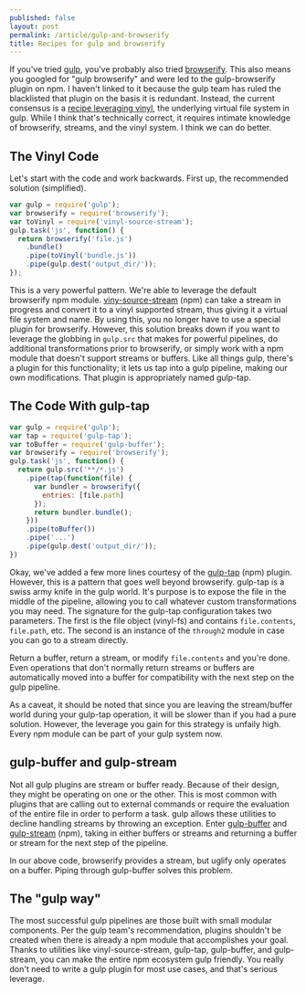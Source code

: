 ```yaml
---
published: false
layout: post
permalink: /article/gulp-and-browserify
title: Recipes for gulp and browserify
---
```


If you've tried [gulp](http://gulpjs.com/), you've probably also tried [browserify](http://browserify.org/). This also means you googled for "gulp browserify" and were led to the gulp-browserify plugin on npm. I haven't linked to it because the gulp team has ruled the blacklisted that plugin on the basis it is redundant. Instead, the current consensus is a [recipe leveraging vinyl](https://github.com/gulpjs/gulp/issues/369), the underlying virtual file system in gulp. While I think that's technically correct, it requires intimate knowledge of browserify, streams, and the vinyl system. I think we can do better.

## The Vinyl Code
Let's start with the code and work backwards. First up, the recommended solution (simplified).

```js
var gulp = require('gulp');
var browserify = require('browserify');
var toVinyl = require('vinyl-source-stream');
gulp.task('js', function() {
  return browserify('file.js')
    .bundle()
    .pipe(toVinyl('bundle.js'))
    .pipe(gulp.dest('output_dir/'));
});
```

This is a very powerful pattern. We're able to leverage the default browserify npm module. [viny-source-stream](https://www.npmjs.org/package/vinyl-source-stream) (npm) can take a stream in progress and convert it to a vinyl supported stream, thus giving it a virtual file system and name. By using this, you no longer have to use a special plugin for browserify. However, this solution breaks down if you want to leverage the globbing in `gulp.src` that makes for powerful pipelines, do additional transformations prior to browserify, or simply work with a npm module that doesn't support streams or buffers. Like all things gulp, there's a plugin for this functionality; it lets us tap into a gulp pipeline, making our own modifications. That plugin is appropriately named gulp-tap.

## The Code With gulp-tap
```js
var gulp = require('gulp');
var tap = require('gulp-tap');
var toBuffer = require('gulp-buffer');
var browserify = require('browserify');
gulp.task('js', function() {
  return gulp.src('**/*.js')
    .pipe(tap(function(file) {
      var bundler = browserify({
        entries: [file.path]
      });
      return bundler.bundle();
    }))
    .pipe(toBuffer())
    .pipe('...')
    .pipe(gulp.dest('output_dir/'));
})
```

Okay, we've added a few more lines courtesy of the [gulp-tap](https://www.npmjs.org/package/gulp-tap) (npm) plugin. However, this is a pattern that goes well beyond browserify. gulp-tap is a swiss army knife in the gulp world. It's purpose is to expose the file in the middle of the pipeline, allowing you to call whatever custom transformations you may need. The signature for the gulp-tap configuration takes two parameters. The first is the file object (vinyl-fs) and contains `file.contents`, `file.path`, etc. The second is an instance of the `through2` module in case you can go to a stream directly.

Return a buffer, return a stream, or modify `file.contents` and you're done. Even operations that don't normally return streams or buffers are automatically moved into a buffer for compatibility with the next step on the gulp pipeline.

As a caveat, it should be noted that since you are leaving the stream/buffer world during your gulp-tap operation, it will be slower than if you had a pure solution. However, the leverage you gain for this strategy is unfaily high. Every npm module can be part of your gulp system now.

## gulp-buffer and gulp-stream
Not all gulp plugins are stream or buffer ready. Because of their design, they might be operating on one or the other. This is most common with plugins that are calling out to external commands or require the evaluation of the entire file in order to perform a task. gulp allows these utilities to decline handling streams by throwing an exception. Enter [gulp-buffer](https://www.npmjs.org/package/gulp-buffer) and [gulp-stream](https://www.npmjs.org/package/gulp-stream) (npm), taking in either buffers or streams and returning a buffer or stream for the next step of the pipeline.

In our above code, browserify provides a stream, but uglify only operates on a buffer. Piping through gulp-buffer solves this problem.

## The "gulp way"
The most successful gulp pipelines are those built with small modular components. Per the gulp team's recommendation, plugins shouldn't be created when there is already a npm module that accomplishes your goal. Thanks to utilities like vinyl-source-stream, gulp-tap, gulp-buffer, and gulp-stream, you can make the entire npm ecosystem gulp friendly. You really don't need to write a gulp plugin for most use cases, and that's serious leverage.
